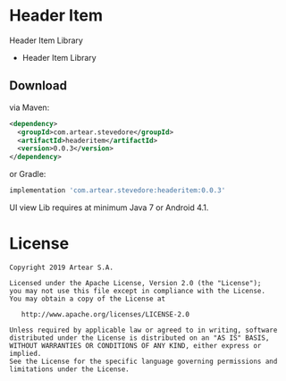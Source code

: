 # Header Item
Header Item Library

- Header Item Library


Download
--------
via Maven:
```xml
<dependency>
  <groupId>com.artear.stevedore</groupId>
  <artifactId>headeritem</artifactId>
  <version>0.0.3</version>
</dependency>
```
or Gradle:
```groovy
implementation 'com.artear.stevedore:headeritem:0.0.3'
```
UI view Lib requires at minimum Java 7 or Android 4.1.

License
=======

    Copyright 2019 Artear S.A.

    Licensed under the Apache License, Version 2.0 (the "License");
    you may not use this file except in compliance with the License.
    You may obtain a copy of the License at

       http://www.apache.org/licenses/LICENSE-2.0

    Unless required by applicable law or agreed to in writing, software
    distributed under the License is distributed on an "AS IS" BASIS,
    WITHOUT WARRANTIES OR CONDITIONS OF ANY KIND, either express or implied.
    See the License for the specific language governing permissions and
    limitations under the License.
